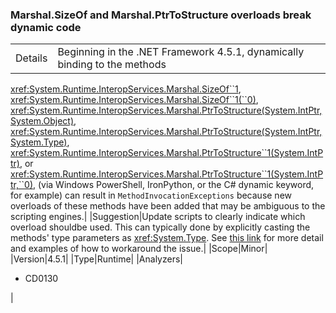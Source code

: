 ### Marshal.SizeOf and Marshal.PtrToStructure overloads break dynamic code

|   |   |
|---|---|
|Details|Beginning in the .NET Framework 4.5.1, dynamically binding to the methods
<xref:System.Runtime.InteropServices.Marshal.SizeOf``1>,
<xref:System.Runtime.InteropServices.Marshal.SizeOf``1(``0)>,
<xref:System.Runtime.InteropServices.Marshal.PtrToStructure(System.IntPtr,System.Object)>,
<xref:System.Runtime.InteropServices.Marshal.PtrToStructure(System.IntPtr,System.Type)>,
<xref:System.Runtime.InteropServices.Marshal.PtrToStructure``1(System.IntPtr)>,
or
<xref:System.Runtime.InteropServices.Marshal.PtrToStructure``1(System.IntPtr,``0)>,
(via Windows PowerShell, IronPython, or the C# dynamic keyword, for example) can
result in <code>MethodInvocationExceptions</code> because new overloads of these methods
have been added that may be ambiguous to the scripting engines.|
|Suggestion|Update scripts to clearly indicate which overload shouldbe used. This can
typically done by explicitly casting the methods&#39; type parameters as
<xref:System.Type>. See <a href="https://support.microsoft.com/en-us/kb/2909958/">this link</a>
for more detail and examples of how to workaround the issue.|
|Scope|Minor|
|Version|4.5.1|
|Type|Runtime|
|Analyzers|<ul><li>CD0130</li></ul>|

